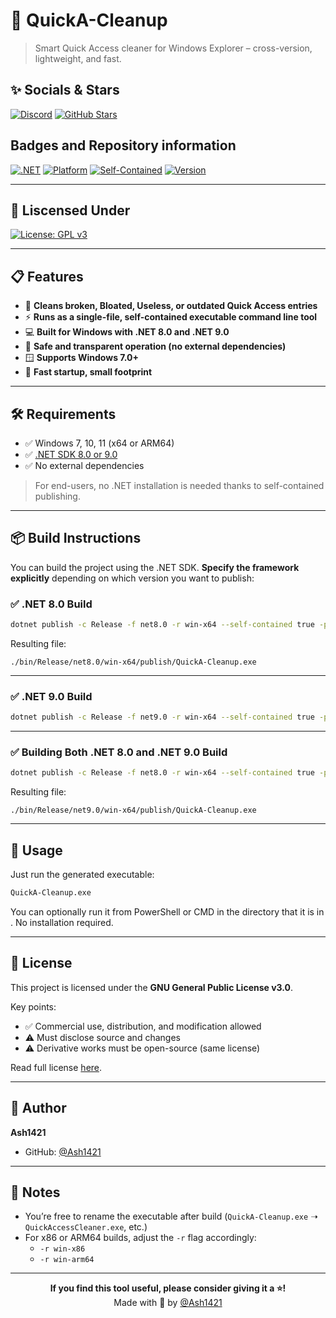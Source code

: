 # 🧹 QuickA-Cleanup

> Smart Quick Access cleaner for Windows Explorer – cross-version, lightweight, and fast.

## ✨ Socials & Stars

[![Discord](https://img.shields.io/badge/Discord-7289DA?style=for-the-badge&logo=discord&logoColor=white)](https://discord.gg/xc4D33wBmA)
[![GitHub Stars](https://img.shields.io/github/stars/Ash1421/QuickA-Cleanup?style=for-the-badge&color=gold)](https://github.com/Ash1421/QuickA-Cleanup)

## Badges and Repository information

[![.NET](https://img.shields.io/badge/Built%20With-.NET%208/9-512BD4?style=for-the-badge&logo=dotnet)](https://dotnet.microsoft.com/)
[![Platform](https://img.shields.io/badge/Platform-Windows%20Only-blue?style=for-the-badge&logo=windows)](https://learn.microsoft.com/en-us/windows/)
[![Self-Contained](https://img.shields.io/badge/Deployment-Self--Contained-purple?style=for-the-badge)](#-deployment)
[![Version](https://img.shields.io/badge/version-v1.2.1-blue?style=for-the-badge)](https://github.com/Ash1421/QuickA-Cleanup/releases/tag/v1.2.1)

---

## 📜 Liscensed Under

[![License: GPL v3](https://img.shields.io/badge/License-GPL%20v3-gold.svg?style=for-the-badge)](https://www.gnu.org/licenses/gpl-3.0)

---

## 📋 Features

- 🧠 **Cleans broken, Bloated, Useless, or outdated Quick Access entries**
- ⚡ **Runs as a single-file, self-contained executable command line tool**
- 💻 **Built for Windows with .NET 8.0 and .NET 9.0**
- 🔐 **Safe and transparent operation (no external dependencies)**
- 🪟 **Supports Windows 7.0+**
- 🚀 **Fast startup, small footprint**

---

## 🛠️ Requirements

- ✅ Windows 7, 10, 11 (x64 or ARM64)
- ✅ [.NET SDK 8.0 or 9.0](https://dotnet.microsoft.com/en-us/download)
- ✅ No external dependencies

> For end-users, no .NET installation is needed thanks to self-contained publishing.

---

## 📦 Build Instructions

You can build the project using the .NET SDK. **Specify the framework explicitly** depending on which version you want to publish:

### ✅ .NET 8.0 Build

```bash
dotnet publish -c Release -f net8.0 -r win-x64 --self-contained true -p:PublishSingleFile=true -p:PublishTrimmed=true
```

Resulting file:

```
./bin/Release/net8.0/win-x64/publish/QuickA-Cleanup.exe
```

---

### ✅ .NET 9.0 Build

```bash
dotnet publish -c Release -f net9.0 -r win-x64 --self-contained true -p:PublishSingleFile=true -p:PublishTrimmed=true
```

---

### ✅ Building Both .NET 8.0 and .NET 9.0 Build

```bash
dotnet publish -c Release -f net8.0 -r win-x64 --self-contained true -p:PublishSingleFile=true -p:PublishTrimmed=true && dotnet publish -c Release -f net9.0 -r win-x64 --self-contained true -p:PublishSingleFile=true -p:PublishTrimmed=true
```

Resulting file:

```
./bin/Release/net9.0/win-x64/publish/QuickA-Cleanup.exe
```

---

## 🚀 Usage

Just run the generated executable:

```bash
QuickA-Cleanup.exe
```

You can optionally run it from PowerShell or CMD in the directory that it is in . No installation required.

---

## 📄 License

This project is licensed under the **GNU General Public License v3.0**.

Key points:

- ✅ Commercial use, distribution, and modification allowed
- ⚠️ Must disclose source and changes
- ⚠️ Derivative works must be open-source (same license)

Read full license [here](https://www.gnu.org/licenses/gpl-3.0).

---

## 👤 Author

**Ash1421**

- GitHub: [@Ash1421](https://github.com/Ash1421)

---

## 📝 Notes

- You’re free to rename the executable after build (`QuickA-Cleanup.exe` ➝ `QuickAccessCleaner.exe`, etc.)
- For x86 or ARM64 builds, adjust the `-r` flag accordingly:
  - `-r win-x86`
  - `-r win-arm64`

---

<div align="center">

**If you find this tool useful, please consider giving it a ⭐!**  
Made with 💜 by [@Ash1421](https://github.com/Ash1421)

</div>
